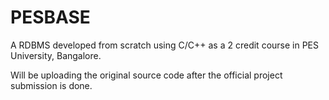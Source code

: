 # PESBASE
A RDBMS developed from scratch using C/C++ as a 2 credit course in PES University, Bangalore.

Will be uploading the original source code after the official project submission is done.
